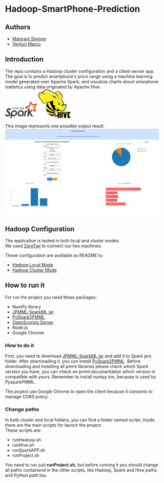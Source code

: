 # Hadoop-SmartPhone-Prediction

## Authors
- [Maiorani Simone](https://github.com/maioranisimone)
- [Venturi Marco](https://github.com/Arcaici)

## Introduction
The repo contains a Hadoop cluster configuration and a client-server app. The goal is to predict smartphone's price range using a machine learning model generated over Apache Spark, and visualize charts about smarphone statistics using data originated by Apache Hive.  
<img src="Images/Logo for Spark.svg" width="105">  <img src="Images/Logo for Hive.svg" width="105">  

This image represents one possible output result.  
<img src="Images/client.png">  

## Hadoop Configuration

The application is tested in both local and cluster modes.  
We used [ZeroTier](https://www.zerotier.com/) to connect our two machines.  

These configuration are available as README to:
* [Hadoop Local Mode](https://github.com/Arcaici/Hadoop-SmartPhone-Prediction/blob/main/local)
* [Hadoop Cluster Mode](https://github.com/Arcaici/Hadoop-SmartPhone-Prediction/tree/main/cluster)

## How to run it
For run the project you need these packages:
* NumPy library
* [JPMML-SparkML jar](https://github.com/jpmml/jpmml-sparkml#features)
* [PySpark2PMML](https://github.com/jpmml/pyspark2pmml)
* [OpenScoring Server](https://openscoring.io/#overview)
* Node.js
* Google Chrome

### How to do it
First, you need to download [JPMML-SparkML jar](https://github.com/jpmml/jpmml-sparkml#features) and add it to Spark jars folder. After downloading it, you can install [PySpark2PMML](https://github.com/jpmml/pyspark2pmml). Before downloading and installing all pmml libraries please check which Spark version you have, you can check on pmml documentation which version is compatible with yours. Remember to install numpy too, because is used by PysparkPMML.
 
The project use Google Chrome to open the client because it consents to manage CORS policy.

### Change paths
In both cluster and local folders, you can find a folder named script, inside there are the main scripts for launch the project.  
These scripts are:

* runHadoop.sh
* runHive.sh
* runSparkAPP.sh
* runProject.sh

You need to run just **runProject.sh**, but before running it you should change all paths containend in the other scripts, like Hadoop, Spark and Hive paths and Python path too.
